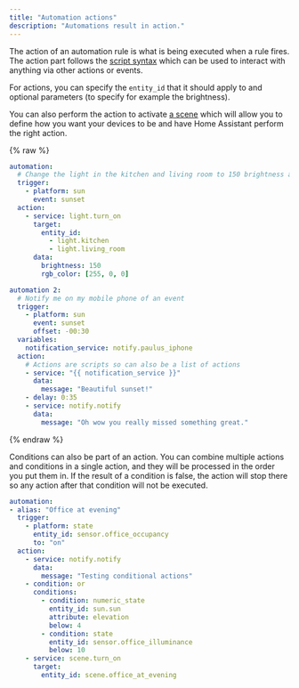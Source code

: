 ```yaml
---
title: "Automation actions"
description: "Automations result in action."
---
```


The action of an automation rule is what is being executed when a rule fires. The action part follows the [script syntax](/docs/scripts/) which can be used to interact with anything via other actions or events.

For actions, you can specify the `entity_id` that it should apply to and optional parameters (to specify for example the brightness).

You can also perform the action to activate [a scene](/integrations/scene/) which will allow you to define how you want your devices to be and have Home Assistant perform the right action.

{% raw %}

```yaml
automation:
  # Change the light in the kitchen and living room to 150 brightness and color red.
  trigger:
    - platform: sun
      event: sunset
  action:
    - service: light.turn_on
      target:
        entity_id:
          - light.kitchen
          - light.living_room
      data:
        brightness: 150
        rgb_color: [255, 0, 0]

automation 2:
  # Notify me on my mobile phone of an event
  trigger:
    - platform: sun
      event: sunset
      offset: -00:30
  variables:
    notification_service: notify.paulus_iphone
  action:
    # Actions are scripts so can also be a list of actions
    - service: "{{ notification_service }}"
      data:
        message: "Beautiful sunset!"
    - delay: 0:35
    - service: notify.notify
      data:
        message: "Oh wow you really missed something great."
```

{% endraw %}

Conditions can also be part of an action. You can combine multiple actions and conditions in a single action, and they will be processed in the order you put them in. If the result of a condition is false, the action will stop there so any action after that condition will not be executed.

```yaml
automation:
- alias: "Office at evening"
  trigger:
    - platform: state
      entity_id: sensor.office_occupancy
      to: "on" 
  action:
    - service: notify.notify
      data:
        message: "Testing conditional actions"
    - condition: or
      conditions:
        - condition: numeric_state
          entity_id: sun.sun
          attribute: elevation
          below: 4
        - condition: state
          entity_id: sensor.office_illuminance
          below: 10
    - service: scene.turn_on
      target:
        entity_id: scene.office_at_evening
```
